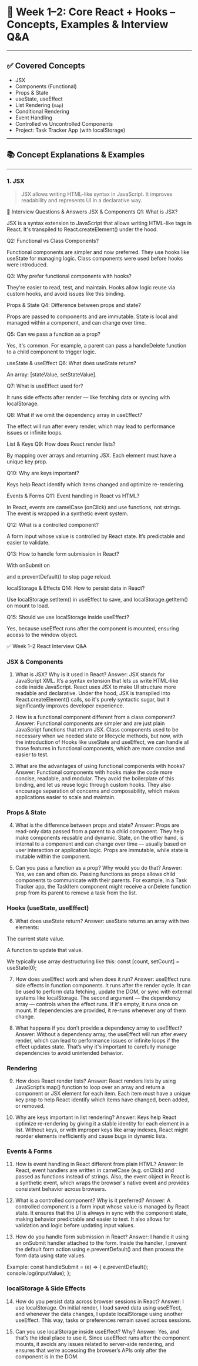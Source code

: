 # 🧠 Week 1–2: Core React + Hooks – Concepts, Examples & Interview Q&A

---

## ✅ Covered Concepts

- JSX
- Components (Functional)
- Props & State
- useState, useEffect
- List Rendering (`map`)
- Conditional Rendering
- Event Handling
- Controlled vs Uncontrolled Components
- Project: Task Tracker App (with localStorage)

---

## 📚 Concept Explanations & Examples

---

### 1. JSX

> JSX allows writing HTML-like syntax in JavaScript. It improves readability and represents UI in a declarative way.

🎤 Interview Questions & Answers
JSX & Components
Q1: What is JSX?

JSX is a syntax extension to JavaScript that allows writing HTML-like tags in React. It's transpiled to React.createElement() under the hood.

Q2: Functional vs Class Components?

Functional components are simpler and now preferred. They use hooks like useState for managing logic. Class components were used before hooks were introduced.

Q3: Why prefer functional components with hooks?

They're easier to read, test, and maintain. Hooks allow logic reuse via custom hooks, and avoid issues like this binding.

Props & State
Q4: Difference between props and state?

Props are passed to components and are immutable. State is local and managed within a component, and can change over time.

Q5: Can we pass a function as a prop?

Yes, it's common. For example, a parent can pass a handleDelete function to a child component to trigger logic.

useState & useEffect
Q6: What does useState return?

An array: [stateValue, setStateValue].

Q7: What is useEffect used for?

It runs side effects after render — like fetching data or syncing with localStorage.

Q8: What if we omit the dependency array in useEffect?

The effect will run after every render, which may lead to performance issues or infinite loops.

List & Keys
Q9: How does React render lists?

By mapping over arrays and returning JSX. Each element must have a unique key prop.

Q10: Why are keys important?

Keys help React identify which items changed and optimize re-rendering.

Events & Forms
Q11: Event handling in React vs HTML?

In React, events are camelCase (onClick) and use functions, not strings. The event is wrapped in a synthetic event system.

Q12: What is a controlled component?

A form input whose value is controlled by React state. It’s predictable and easier to validate.

Q13: How to handle form submission in React?

With onSubmit on <form> and e.preventDefault() to stop page reload.

localStorage & Effects
Q14: How to persist data in React?

Use localStorage.setItem() in useEffect to save, and localStorage.getItem() on mount to load.

Q15: Should we use localStorage inside useEffect?

Yes, because useEffect runs after the component is mounted, ensuring access to the window object.

✅ Week 1–2 React Interview Q&A

### JSX & Components

1. What is JSX? Why is it used in React?
   Answer:
   JSX stands for JavaScript XML. It’s a syntax extension that lets us write HTML-like code inside JavaScript. React uses JSX to make UI structure more readable and declarative.
   Under the hood, JSX is transpiled into React.createElement() calls, so it's purely syntactic sugar, but it significantly improves developer experience.

2. How is a functional component different from a class component?
   Answer:
   Functional components are simpler and are just plain JavaScript functions that return JSX.
   Class components used to be necessary when we needed state or lifecycle methods, but now, with the introduction of Hooks like useState and useEffect, we can handle all those features in functional components, which are more concise and easier to test.

3. What are the advantages of using functional components with hooks?
   Answer:
   Functional components with hooks make the code more concise, readable, and modular. They avoid the boilerplate of this binding, and let us reuse logic through custom hooks.
   They also encourage separation of concerns and composability, which makes applications easier to scale and maintain.

### Props & State

4. What is the difference between props and state?
   Answer:
   Props are read-only data passed from a parent to a child component. They help make components reusable and dynamic.
   State, on the other hand, is internal to a component and can change over time — usually based on user interaction or application logic. Props are immutable, while state is mutable within the component.

5. Can you pass a function as a prop? Why would you do that?
   Answer:
   Yes, we can and often do. Passing functions as props allows child components to communicate with their parents.
   For example, in a Task Tracker app, the TaskItem component might receive a onDelete function prop from its parent to remove a task from the list.

### Hooks (useState, useEffect)

6. What does useState return?
   Answer:
   useState returns an array with two elements:

The current state value.

A function to update that value.

We typically use array destructuring like this:
const [count, setCount] = useState(0);

7. How does useEffect work and when does it run?
   Answer:
   useEffect runs side effects in function components. It runs after the render cycle.
   It can be used to perform data fetching, update the DOM, or sync with external systems like localStorage.
   The second argument — the dependency array — controls when the effect runs. If it's empty, it runs once on mount. If dependencies are provided, it re-runs whenever any of them change.

8. What happens if you don’t provide a dependency array to useEffect?
   Answer:
   Without a dependency array, the useEffect will run after every render, which can lead to performance issues or infinite loops if the effect updates state.
   That’s why it's important to carefully manage dependencies to avoid unintended behavior.

### Rendering

9. How does React render lists?
   Answer:
   React renders lists by using JavaScript’s map() function to loop over an array and return a component or JSX element for each item.
   Each item must have a unique key prop to help React identify which items have changed, been added, or removed.

10. Why are keys important in list rendering?
    Answer:
    Keys help React optimize re-rendering by giving it a stable identity for each element in a list.
    Without keys, or with improper keys like array indexes, React might reorder elements inefficiently and cause bugs in dynamic lists.

### Events & Forms

11. How is event handling in React different from plain HTML?
    Answer:
    In React, event handlers are written in camelCase (e.g. onClick) and passed as functions instead of strings.
    Also, the event object in React is a synthetic event, which wraps the browser's native event and provides consistent behavior across browsers.

12. What is a controlled component? Why is it preferred?
    Answer:
    A controlled component is a form input whose value is managed by React state.
    It ensures that the UI is always in sync with the component state, making behavior predictable and easier to test.
    It also allows for validation and logic before updating input values.

13. How do you handle form submission in React?
    Answer:
    I handle it using an onSubmit handler attached to the form. Inside the handler, I prevent the default form action using e.preventDefault() and then process the form data using state values.

Example:
const handleSubmit = (e) => {
e.preventDefault();
console.log(inputValue);
};

### localStorage & Side Effects

14. How do you persist data across browser sessions in React?
    Answer:
    I use localStorage. On initial render, I load saved data using useEffect, and whenever the data changes, I update localStorage using another useEffect.
    This way, tasks or preferences remain saved across sessions.

15. Can you use localStorage inside useEffect? Why?
    Answer:
    Yes, and that’s the ideal place to use it. Since useEffect runs after the component mounts, it avoids any issues related to server-side rendering, and ensures that we’re accessing the browser’s APIs only after the component is in the DOM.
